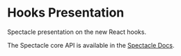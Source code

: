 # Hooks Presentation

Spectacle presentation on the new React hooks.

The Spectacle core API is available in the [Spectacle Docs](https://github.com/FormidableLabs/spectacle/blob/master/README.md).

